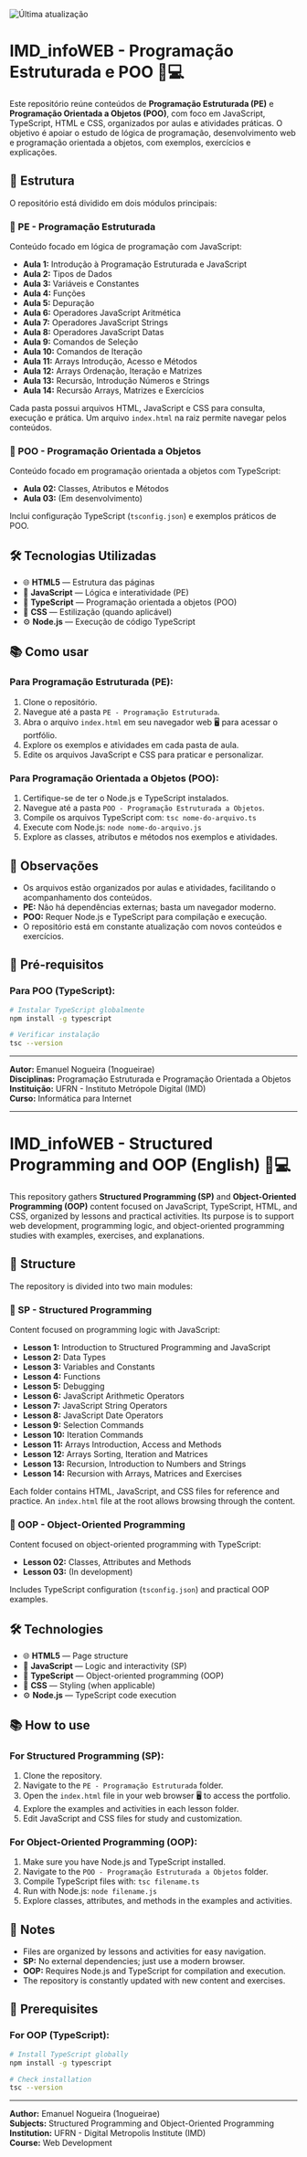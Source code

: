 
![Última atualização](https://img.shields.io/badge/atualizado-outubro%202025-blue)

# IMD_infoWEB - Programação Estruturada e POO 🚀💻

Este repositório reúne conteúdos de **Programação Estruturada (PE)** e **Programação Orientada a Objetos (POO)**, com foco em JavaScript, TypeScript, HTML e CSS, organizados por aulas e atividades práticas. O objetivo é apoiar o estudo de lógica de programação, desenvolvimento web e programação orientada a objetos, com exemplos, exercícios e explicações.

## 📁 Estrutura

O repositório está dividido em dois módulos principais:

### 📘 PE - Programação Estruturada

Conteúdo focado em lógica de programação com JavaScript:

- **Aula 1:** Introdução à Programação Estruturada e JavaScript
- **Aula 2:** Tipos de Dados
- **Aula 3:** Variáveis e Constantes
- **Aula 4:** Funções
- **Aula 5:** Depuração
- **Aula 6:** Operadores JavaScript Aritmética
- **Aula 7:** Operadores JavaScript Strings
- **Aula 8:** Operadores JavaScript Datas
- **Aula 9:** Comandos de Seleção
- **Aula 10:** Comandos de Iteração
- **Aula 11:** Arrays Introdução, Acesso e Métodos
- **Aula 12:** Arrays Ordenação, Iteração e Matrizes
- **Aula 13:** Recursão, Introdução Números e Strings
- **Aula 14:** Recursão Arrays, Matrizes e Exercícios

Cada pasta possui arquivos HTML, JavaScript e CSS para consulta, execução e prática. Um arquivo `index.html` na raiz permite navegar pelos conteúdos.

### 📗 POO - Programação Orientada a Objetos

Conteúdo focado em programação orientada a objetos com TypeScript:

- **Aula 02:** Classes, Atributos e Métodos
- **Aula 03:** (Em desenvolvimento)

Inclui configuração TypeScript (`tsconfig.json`) e exemplos práticos de POO.

## 🛠️ Tecnologias Utilizadas

- 🌐 **HTML5** — Estrutura das páginas
- 📜 **JavaScript** — Lógica e interatividade (PE)
- 📘 **TypeScript** — Programação orientada a objetos (POO)
- 🎨 **CSS** — Estilização (quando aplicável)
- ⚙️ **Node.js** — Execução de código TypeScript

## 📚 Como usar

### Para Programação Estruturada (PE):
1. Clone o repositório.
2. Navegue até a pasta `PE - Programação Estruturada`.
3. Abra o arquivo `index.html` em seu navegador web 🖥️ para acessar o portfólio.
4. Explore os exemplos e atividades em cada pasta de aula.
5. Edite os arquivos JavaScript e CSS para praticar e personalizar.

### Para Programação Orientada a Objetos (POO):
1. Certifique-se de ter o Node.js e TypeScript instalados.
2. Navegue até a pasta `POO - Programação Estruturada a Objetos`.
3. Compile os arquivos TypeScript com: `tsc nome-do-arquivo.ts`
4. Execute com Node.js: `node nome-do-arquivo.js`
5. Explore as classes, atributos e métodos nos exemplos e atividades.

## 📌 Observações

- Os arquivos estão organizados por aulas e atividades, facilitando o acompanhamento dos conteúdos.
- **PE:** Não há dependências externas; basta um navegador moderno.
- **POO:** Requer Node.js e TypeScript para compilação e execução.
- O repositório está em constante atualização com novos conteúdos e exercícios.

## 🔧 Pré-requisitos

### Para POO (TypeScript):
```bash
# Instalar TypeScript globalmente
npm install -g typescript

# Verificar instalação
tsc --version
```

---

**Autor:** Emanuel Nogueira (1nogueirae)  
**Disciplinas:** Programação Estruturada e Programação Orientada a Objetos  
**Instituição:** UFRN - Instituto Metrópole Digital (IMD)  
**Curso:** Informática para Internet

---

# IMD_infoWEB - Structured Programming and OOP (English) 🚀💻

This repository gathers **Structured Programming (SP)** and **Object-Oriented Programming (OOP)** content focused on JavaScript, TypeScript, HTML, and CSS, organized by lessons and practical activities. Its purpose is to support web development, programming logic, and object-oriented programming studies with examples, exercises, and explanations.

## 📁 Structure

The repository is divided into two main modules:

### 📘 SP - Structured Programming

Content focused on programming logic with JavaScript:

- **Lesson 1:** Introduction to Structured Programming and JavaScript
- **Lesson 2:** Data Types
- **Lesson 3:** Variables and Constants
- **Lesson 4:** Functions
- **Lesson 5:** Debugging
- **Lesson 6:** JavaScript Arithmetic Operators
- **Lesson 7:** JavaScript String Operators
- **Lesson 8:** JavaScript Date Operators
- **Lesson 9:** Selection Commands
- **Lesson 10:** Iteration Commands
- **Lesson 11:** Arrays Introduction, Access and Methods
- **Lesson 12:** Arrays Sorting, Iteration and Matrices
- **Lesson 13:** Recursion, Introduction to Numbers and Strings
- **Lesson 14:** Recursion with Arrays, Matrices and Exercises

Each folder contains HTML, JavaScript, and CSS files for reference and practice. An `index.html` file at the root allows browsing through the content.

### 📗 OOP - Object-Oriented Programming

Content focused on object-oriented programming with TypeScript:

- **Lesson 02:** Classes, Attributes and Methods
- **Lesson 03:** (In development)

Includes TypeScript configuration (`tsconfig.json`) and practical OOP examples.

## 🛠️ Technologies

- 🌐 **HTML5** — Page structure
- 📜 **JavaScript** — Logic and interactivity (SP)
- 📘 **TypeScript** — Object-oriented programming (OOP)
- 🎨 **CSS** — Styling (when applicable)
- ⚙️ **Node.js** — TypeScript code execution

## 📚 How to use

### For Structured Programming (SP):
1. Clone the repository.
2. Navigate to the `PE - Programação Estruturada` folder.
3. Open the `index.html` file in your web browser 🖥️ to access the portfolio.
4. Explore the examples and activities in each lesson folder.
5. Edit JavaScript and CSS files for study and customization.

### For Object-Oriented Programming (OOP):
1. Make sure you have Node.js and TypeScript installed.
2. Navigate to the `POO - Programação Estruturada a Objetos` folder.
3. Compile TypeScript files with: `tsc filename.ts`
4. Run with Node.js: `node filename.js`
5. Explore classes, attributes, and methods in the examples and activities.

## 📌 Notes

- Files are organized by lessons and activities for easy navigation.
- **SP:** No external dependencies; just use a modern browser.
- **OOP:** Requires Node.js and TypeScript for compilation and execution.
- The repository is constantly updated with new content and exercises.

## 🔧 Prerequisites

### For OOP (TypeScript):
```bash
# Install TypeScript globally
npm install -g typescript

# Check installation
tsc --version
```

---

**Author:** Emanuel Nogueira (1nogueirae)  
**Subjects:** Structured Programming and Object-Oriented Programming  
**Institution:** UFRN - Digital Metropolis Institute (IMD)  
**Course:** Web Development